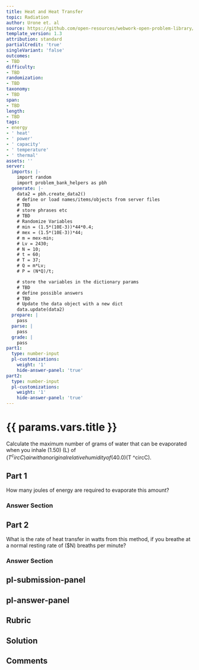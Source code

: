 ```yaml
---
title: Heat and Heat Transfer
topic: Radiation
author: Urone et. al
source: https://github.com/open-resources/webwork-open-problem-library/tree/master/Contrib/BrockPhysics/College_Physics_Urone/14.Heat_and_Heat_Transfer/14-07.Radiation/NU_U17_14_07_019.pg
template_version: 1.3
attribution: standard
partialCredit: 'true'
singleVariant: 'false'
outcomes:
- TBD
difficulty:
- TBD
randomization:
- TBD
taxonomy:
- TBD
span:
- TBD
length:
- TBD
tags:
- energy
- ' heat'
- ' power'
- ' capacity'
- ' temperature'
- ' thermal'
assets: ''
server:
  imports: |-
    import random
    import problem_bank_helpers as pbh
  generate: |-
    data2 = pbh.create_data2()
    # define or load names/items/objects from server files
    # TBD
    # store phrases etc
    # TBD
    # Randomize Variables
    # min = (1.5*(10E-3))*44*0.4;
    # mex = (1.5*(10E-3))*44;
    # m = mex-min;
    # Lv = 2430;
    # N = 10;
    # t = 60;
    # T = 37;
    # Q = m*Lv;
    # P = (N*Q)/t;

    # store the variables in the dictionary params
    # TBD
    # define possible answers
    # TBD
    # Update the data object with a new dict
    data.update(data2)
  prepare: |
    pass
  parse: |
    pass
  grade: |
    pass
part1:
  type: number-input
  pl-customizations:
    weight: '1'
    hide-answer-panel: 'true'
part2:
  type: number-input
  pl-customizations:
    weight: '1'
    hide-answer-panel: 'true'
---
```


# {{ params.vars.title }} 


Calculate the maximum number of grams of water that can be evaporated when you inhale (1.50) (L) of ($T ^circC) air with an original relative humidity of (40.0)(%). Assume that body temperature is also ($T ^circC).

## Part 1 
How many joules of energy are required to evaporate this amount? 


 ### Answer Section

## Part 2 
What is the rate of heat transfer in watts from this method, if you breathe at a normal resting rate of ($N) breaths per minute? 


 ### Answer Section


## pl-submission-panel 


## pl-answer-panel 


## Rubric 


## Solution 


## Comments 


